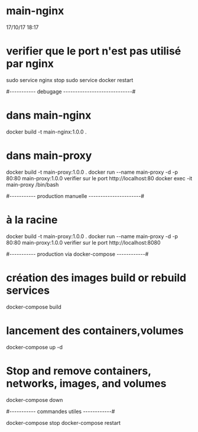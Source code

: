# main-nginx
17/10/17 18:17

# verifier que le port n'est pas utilisé par nginx
sudo service nginx stop
sudo service docker restart

#-----------  debugage -----------------------------#
# dans main-nginx
docker build -t main-nginx:1.0.0 .

# dans main-proxy
docker build -t main-proxy:1.0.0 .
docker run --name main-proxy -d -p 80:80 main-proxy:1.0.0
verifier sur le port http://localhost:80
docker exec -it main-proxy /bin/bash

#----------- production manuelle ----------------------#
# à la racine
docker build -t main-proxy:1.0.0 .
docker run --name main-proxy -d -p 80:80 main-proxy:1.0.0
verifier sur le port http://localhost:8080

#----------- production via docker-compose ------------#
# création des images build or rebuild services
docker-compose build
# lancement des containers,volumes
docker-compose up -d

# Stop and remove containers, networks, images, and volumes
docker-compose down

#----------- commandes utiles ------------#

docker-compose stop
docker-compose restart
